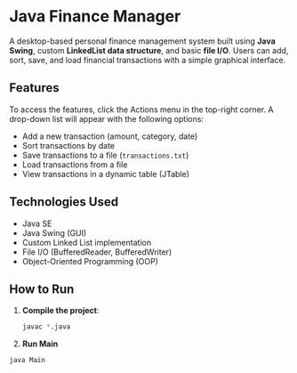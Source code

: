 # Java Finance Manager

A desktop-based personal finance management system built using **Java Swing**, custom **LinkedList data structure**, and basic **file I/O**. Users can add, sort, save, and load financial transactions with a simple graphical interface.

## Features
To access the features, click the Actions menu in the top-right corner. A drop-down list will appear with the following options:
- Add a new transaction (amount, category, date)
- Sort transactions by date
- Save transactions to a file (`transactions.txt`)
- Load transactions from a file
- View transactions in a dynamic table (JTable)

## Technologies Used
- Java SE
- Java Swing (GUI)
- Custom Linked List implementation
- File I/O (BufferedReader, BufferedWriter)
- Object-Oriented Programming (OOP)

## How to Run

1. **Compile the project**:

   ```bash
   javac *.java

2.  **Run Main**
   
   ```bash
   java Main

